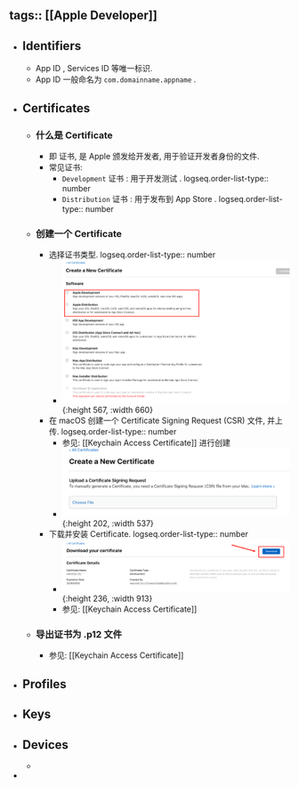 tags:: [[Apple Developer]] 
---

- ## Identifiers
	- App ID , Services ID 等唯一标识.
	- App ID 一般命名为 `com.domainname.appname` .
- ## Certificates
	- ### 什么是 Certificate
		- 即 证书, 是 Apple 颁发给开发者, 用于验证开发者身份的文件.
		- 常见证书:
			- `Development` 证书 : 用于开发测试 .
			  logseq.order-list-type:: number
			- `Distribution` 证书 : 用于发布到 App Store .
			  logseq.order-list-type:: number
	- ### 创建一个 Certificate
		- 选择证书类型.
		  logseq.order-list-type:: number
			- ![image.png](../assets/image_1743790261311_0.png){:height 567, :width 660}
		- 在 macOS 创建一个 Certificate Signing Request (CSR) 文件, 并上传.
		  logseq.order-list-type:: number
			- 参见: [[Keychain Access Certificate]] 进行创建
			- ![image.png](../assets/image_1743828694993_0.png){:height 202, :width 537}
		- 下载并安装 Certificate.
		  logseq.order-list-type:: number
			- ![image.png](../assets/image_1743829263657_0.png){:height 236, :width 913}
			- 参见: [[Keychain Access Certificate]]
	- ### 导出证书为 .p12 文件
		- 参见: [[Keychain Access Certificate]]
- ## Profiles
- ## Keys
- ## Devices
	-
-